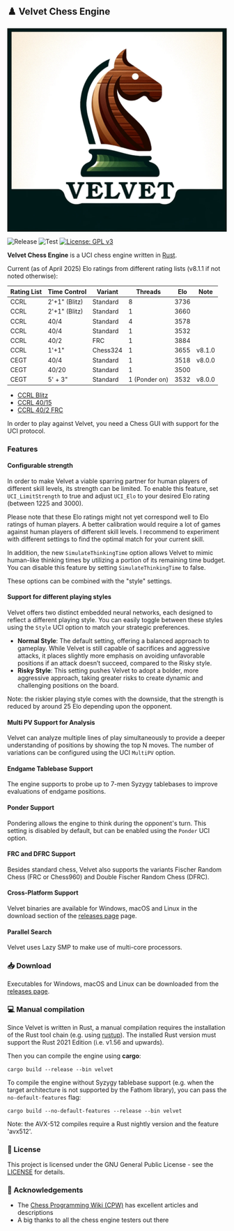 ## :chess_pawn: Velvet Chess Engine

[<img src="logo/velvet_logo.png" align="middle" alt="Velvet Logo">](logo/velvet_logo.png?raw=true)

![Release](https://img.shields.io/github/v/release/mhonert/velvet-chess)
![Test](https://img.shields.io/github/actions/workflow/status/mhonert/velvet-chess/test.yml?logo=github&branch=master&label=tests)
[![License: GPL v3](https://img.shields.io/badge/License-GPLv3-blue.svg)](https://www.gnu.org/licenses/gpl-3.0)

**Velvet Chess Engine** is a UCI chess engine written in [Rust](https://www.rust-lang.org).

Current (as of April 2025) Elo ratings from different rating lists (v8.1.1 if not noted otherwise):

| Rating List | Time Control  | Variant  | Threads       | Elo  | Note   |
|-------------|---------------|----------|---------------|------|--------|
| CCRL        | 2'+1" (Blitz) | Standard | 8             | 3736 |        |
| CCRL        | 2'+1" (Blitz) | Standard | 1             | 3660 |        |
| CCRL        | 40/4          | Standard | 4             | 3578 |        |
| CCRL        | 40/4          | Standard | 1             | 3532 |        |
| CCRL        | 40/2          | FRC      | 1             | 3884 |        |
| CCRL        | 1'+1"         | Chess324 | 1             | 3655 | v8.1.0 |
| CEGT        | 40/4          | Standard | 1             | 3518 | v8.0.0 |
| CEGT        | 40/20         | Standard | 1             | 3500 |        |
| CEGT        | 5' + 3"       | Standard | 1 (Ponder on) | 3532 | v8.0.0 |

- [CCRL Blitz](https://www.computerchess.org.uk/ccrl/404/cgi/compare_engines.cgi?family=Velvet&print=Rating+list)
- [CCRL 40/15](https://www.computerchess.org.uk/ccrl/4040/cgi/compare_engines.cgi?family=Velvet&print=Rating+list)
- [CCRL 40/2 FRC](https://www.computerchess.org.uk/ccrl/404FRC)

In order to play against Velvet, you need a Chess GUI with support for the UCI protocol.

### Features

#### Configurable strength

In order to make Velvet a viable sparring partner for human players of different skill levels, its strength can be limited.
To enable this feature, set `UCI_LimitStrength` to true and adjust `UCI_Elo` to your desired Elo rating (between 1225 and 3000).

Please note that these Elo ratings might not yet correspond well to Elo ratings of human players.
A better calibration would require a lot of games against human players of different skill levels.
I recommend to experiment with different settings to find the optimal match for your current skill.

In addition, the new `SimulateThinkingTime` option allows Velvet to mimic human-like thinking times by utilizing a portion of its remaining time budget.
You can disable this feature by setting `SimulateThinkingTime` to false.

These options can be combined with the "style" settings.

#### Support for different playing styles

Velvet offers two distinct embedded neural networks, each designed to reflect a different playing style.
You can easily toggle between these styles using the `Style` UCI option to match your strategic preferences.

* **Normal Style**: The default setting, offering a balanced approach to gameplay. While Velvet is still capable of sacrifices and aggressive attacks, it places slightly more emphasis on avoiding unfavorable positions if an attack doesn’t succeed, compared to the Risky style.
* **Risky Style**: This setting pushes Velvet to adopt a bolder, more aggressive approach, taking greater risks to create dynamic and challenging positions on the board.

Note: the riskier playing style comes with the downside, that the strength is reduced by around 25 Elo depending upon the opponent.

#### Multi PV Support for Analysis
Velvet can analyze multiple lines of play simultaneously to provide a deeper understanding of positions by showing the top N moves.
The number of variations can be configured using the UCI `MultiPV` option.

#### Endgame Tablebase Support
The engine supports to probe up to 7-men Syzygy tablebases to improve evaluations of endgame positions.

#### Ponder Support
Pondering allows the engine to think during the opponent's turn.
This setting is disabled by default, but can be enabled using the `Ponder` UCI option.

#### FRC and DFRC Support
Besides standard chess, Velvet also supports the variants Fischer Random Chess (FRC or Chess960) and Double Fischer Random Chess (DFRC).

#### Cross-Platform Support
Velvet binaries are available for Windows, macOS and Linux in the download section of the [releases page](https://github.com/mhonert/velvet-chess/releases) page.

#### Parallel Search
Velvet uses Lazy SMP to make use of multi-core processors.

### :inbox_tray: Download

Executables for Windows, macOS and Linux can be downloaded from the [releases page](https://github.com/mhonert/velvet-chess/releases).

### :computer: Manual compilation

Since Velvet is written in Rust, a manual compilation requires the installation of the Rust tool chain (e.g. using [rustup](https://rustup.rs/)).
The installed Rust version must support the Rust 2021 Edition (i.e. v1.56 and upwards).

Then you can compile the engine using **cargo**:

```shell
cargo build --release --bin velvet
```

To compile the engine without Syzygy tablebase support (e.g. when the target architecture is not supported by the Fathom library),
you can pass the `no-default-features` flag:

```shell
cargo build --no-default-features --release --bin velvet
```

Note: the AVX-512 compiles require a Rust nightly version and the feature 'avx512'.

### :scroll: License
This project is licensed under the GNU General Public License - see the [LICENSE](LICENSE) for details.

### :tada: Acknowledgements
- The [Chess Programming Wiki (CPW)](https://www.chessprogramming.org/Main_Page) has excellent articles and descriptions
- A big thanks to all the chess engine testers out there
